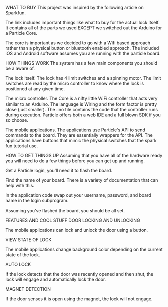 WHAT TO BUY
This project was inspired by the following article on Sparkfun.

The link includes important things like what to buy for the actual lock itself. It contains all of the parts we used EXCEPT we switched out the Arduino for a Particle Core.

The core is important as we decided to go with a Wifi based approach rather than a physical button or bluetooth enabled approach. The included iOS and Android software assumes you are running with the particle board.

HOW THINGS WORK
The system has a few main components you should be a aware of.

The lock itself. The lock has 4 limit switches and a spinning motor. The limit switches are read by the micro controller to know where the lock is positioned at any given time.

The micro controller. The Core is a nifty little WiFi controller that acts very similar to an Arduino. The language is Wiring and the form factor is pretty close (just smaller). The .ino file contains the code that the controller runs during execution. Particle offers both a web IDE and a full blown SDK if you so choose.

The mobile applications. The applications use Particle's API to send commands to the board. They are essentially wrappers for the API. The applications have buttons that mimic the physical switches that the spark fun tutorial use.

HOW TO GET THINGS UP
Assuming that you have all of the hardware ready you will need to do a few things before you can get up and running.

Get a Particle login, you'll need it to flash the board.

Find the name of your board. There is a variety of documentation that can help with this.

In the application code swap out your username, password, and board name in the login subprogram.

Assuming you've flashed the board, you should be all set.

FEATURES AND COOL STUFF
DOOR LOCKING AND UNLOCKING

The mobile applications can lock and unlock the door using a button.

VIEW STATE OF LOCK

The mobile applications change background color depending on the current state of the lock.

AUTO LOCK

If the lock detects that the door was recently opened and then shut, the lock will engage and automatically lock the door.

MAGNET DETECTION

If the door senses it is open using the magnet, the lock will not engage.
